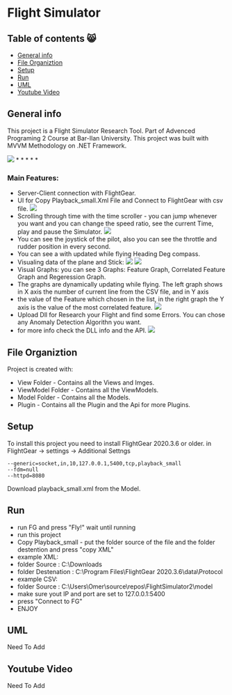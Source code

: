# Flight Simulator

## Table of contents :smile_cat:
* [General info](#general-info)
* [File Organiztion](#file-organiztion)
* [Setup](#setup)
* [Run](#run)
* [UML](#uml)
* [Youtube Video](#youtube-video)




## General info
This project is a Flight Simulator Research Tool.
Part of Advenced Programing 2 Course at Bar-Ilan University.
This project was built with MVVM Methodology on .NET Framework.


![](https://i2.paste.pics/C77JW.png?trs=475c231022680624d5590487b5db54382c3c1bd4cf6636753bc4d2d0f400a67e)
*
*
*
*
*

### Main Features:
* Server-Client connection with FlightGear.
* UI for Copy Playback_small.Xml File and Connect to FlightGear with csv file.
![](https://i2.paste.pics/C6W96.png?trs=475c231022680624d5590487b5db54382c3c1bd4cf6636753bc4d2d0f400a67e)
* Scrolling through time with the time scroller - you can jump whenever you want and you can change the speed ratio, see the current Time, play and pause the Simulator.
![](https://i2.paste.pics/C727K.png?trs=475c231022680624d5590487b5db54382c3c1bd4cf6636753bc4d2d0f400a67e)
* You can see the joystick of the pilot, also you can see the throttle and rudder position in every second.
* You can see a with updated while flying Heading Deg compass.
* Visualing data of the plane and Stick:
![](https://i2.paste.pics/C6WBC.png?trs=475c231022680624d5590487b5db54382c3c1bd4cf6636753bc4d2d0f400a67e)
![](https://i2.paste.pics/C72BV.png?trs=475c231022680624d5590487b5db54382c3c1bd4cf6636753bc4d2d0f400a67e)
* Visual Graphs: you can see 3 Graphs: Feature Graph, Correlated Feature Graph and Regeression Graph.
* The graphs are dynamically updating while flying. The left graph shows in X axis the number of current line from the CSV file, and in Y axis 
* the value of the Feature which chosen in the list, in the right graph the Y axis is the value of the most correlated feature.
![](https://i2.paste.pics/C782W.png)
* Upload Dll for Research your Flight and find some Errors. You can chose any Anomaly Detection Algorithn you want.
* for more info check the DLL info and the API.
![](https://i2.paste.pics/C783D.png)
	
  
  
  
## File Organiztion
Project is created with:
* View Folder - Contains all the Views and Imges.
* ViewModel Folder - Contains all the ViewModels.
* Model Folder - Contains all the Models.
* Plugin - Contains all the Plugin and the Api for more Plugins.



	
## Setup
To install this project you need to install FlightGear 2020.3.6 or older.
in FlightGear -> settings -> Additional Settngs
```
--generic=socket,in,10,127.0.0.1,5400,tcp,playback_small
--fdm=null
--httpd=8080
```
Download playback_small.xml from the Model.




## Run
* run FG and press "Fly!" wait until running
* run this project
* Copy Playback_small - put the folder source of the file and the folder destention and press "copy XML" 
* example XML: 
* folder Source : C:\Downloads
* folder Destenation : C:\Program Files\FlightGear 2020.3.6\data\Protocol
* example CSV:
* folder Source : C:\Users\Omer\source\repos\FlightSimulator2\model
* make sure yout IP and port are set to 127.0.0.1:5400
* press "Connect to FG"
* ENJOY

## UML
Need To Add




## Youtube Video
Need To Add
